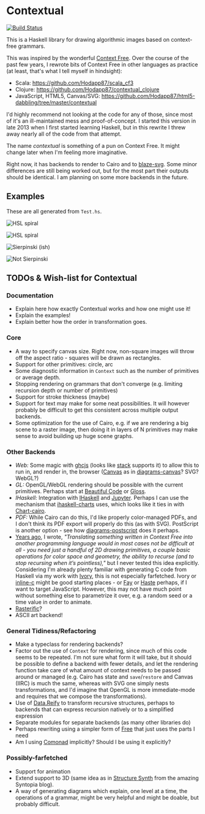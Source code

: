 # Contextual

[![Build Status](https://travis-ci.org/Hodapp87/contextual.svg?branch=master)](https://travis-ci.org/Hodapp87/contextual)

This is a Haskell library for drawing algorithmic images based on
context-free grammars.

This was inspired by the wonderful
[Context Free](http://www.contextfreeart.org/).  Over the course of
the past few years, I rewrote bits of Context Free in other languages
as practice (at least, that's what I tell myself in hindsight):

* Scala: https://github.com/Hodapp87/scala_cf3
* Clojure: https://github.com/Hodapp87/contextual_clojure
* JavaScript, HTML5, Canvas/SVG:
  https://github.com/Hodapp87/html5-dabbling/tree/master/contextual

I'd highly recommend not looking at the code for any of those, since
most of it's an ill-maintained mess and proof-of-concept.  I started
this version in late 2013 when I first started learning Haskell, but
in this rewrite I threw away nearly all of the code from that attempt.

The name *contextual* is something of a pun on Context Free.  It might
change later when I'm feeling more imaginative.

Right now, it has backends to render to Cairo and to
[blaze-svg](https://hackage.haskell.org/package/blaze-svg).  Some
minor differences are still being worked out, but for the most part
their outputs should be identical.  I am planning on some more
backends in the future.

## Examples

These are all generated from `Test.hs`.

![HSL spiral](testHSL.png)

![HSL spiral](testHSL2.png)

![Sierpinski (ish)](sierpinski.png)

![Not Sierpinski](notSierpinski.png)

## TODOs & Wish-list for Contextual

### Documentation

* Explain here how exactly Contextual works and how one might use it!
* Explain the examples!
* Explain better how the order in transformation goes.

### Core

* A way to specify canvas size.  Right now, non-square images will
throw off the aspect ratio - squares will be drawn as rectangles.
* Support for other primitives: circle, arc
* Some diagnostic information in `Context` such as the number of
primitives or average depth.
* Stopping rendering on grammars that don't converge (e.g. limiting
recursion depth or number of primitives)
* Support for stroke thickness (maybe)
* Support for text may make for some neat possibilities.  It will
however probably be difficult to get this consistent across multiple
output backends.
* Some optimization for the use of Cairo, e.g. if we are rendering a
big scene to a raster image, then doing it in layers of N primitives
may make sense to avoid building up huge scene graphs.

### Other Backends

* *Web:* Some magic with [ghcjs](https://github.com/ghcjs/ghcjs)
(looks like [stack](http://docs.haskellstack.org/en/stable/ghcjs/)
supports it) to allow this to run in, and render in, the browser
([Canvas](https://github.com/ghcjs/ghcjs-base/tree/master/JavaScript/Web/Canvas)
as in [diagrams-canvas](https://github.com/diagrams/diagrams-canvas)?
SVG? WebGL?)
* *GL:* OpenGL/WebGL rendering should be possible with the current
primitives.  Perhaps start at
[Beautiful Code](http://www.renci.org/wp-content/pub/tutorials/BeautifulCode.pdf)
or [Gloss](https://hackage.haskell.org/package/gloss).
* *IHaskell:* Integration with [IHaskell](https://github.com/gibiansky/IHaskell)
and [Jupyter](http://jupyter.org/).  Perhaps I can use the mechanism
that
[ihaskell-charts](https://hackage.haskell.org/package/ihaskell-charts)
uses, which looks like it ties in with
[Chart-cairo](https://hackage.haskell.org/package/Chart-cairo).
* *PDF:* While Cairo can do this, I'd like properly color-managed
PDFs, and I don't think its PDF export will properly do this (as with
SVG).  PostScript is another option - see how
[diagrams-postscript](https://github.com/diagrams/diagrams-postscript)
does it perhaps.
* [Years ago](https://hodapple.com/blag/posts/2011-08-29-context-free.html),
I wrote, *"Translating something written in Context Free into another
programming language would in most cases not be difficult at all - you
need just a handful of 2D drawing primitives, a couple basic
operations for color space and geometry, the ability to recurse (and
to stop recursing when it’s pointless),"* but I never tested this idea
explicitly.  Considering I'm already plenty familiar with generating C
code from Haskell via my work with
[Ivory](http://ivorylang.org/ivory-introduction.html), this is not
especially farfetched.  Ivory or
[inline-c](https://hackage.haskell.org/package/inline-c) might be good
starting places - or [Fay](https://github.com/faylang/fay) or
[Haste](http://haste-lang.org/) perhaps, if I want to target
JavaScript.  However, this may not have much point without something
else to parametrize it over, e.g. a random seed or a time value in
order to animate.
* [Rasterific](https://github.com/Twinside/Rasterific)?
* ASCII art backend!

### General Tidiness/Refactoring

* Make a typeclass for rendering backends?
* Factor out the use of `Context` for rendering, since much of this
code seems to be repeated.  I'm not sure what form it will take, but
it should be possible to define a backend with fewer details, and let
the rendering function take care of what amount of context needs to be
passed around or managed (e.g. Cairo has state and `save`/`restore`
and Canvas (IIRC) is much the same, whereas with SVG one simply nests
transformations, and I'd imagine that OpenGL is more immediate-mode
and requires that we compose the transformations).
* Use of [Data.Reify](https://hackage.haskell.org/package/data-reify)
to transform recursive structures, perhaps to backends that can
express recursion natively or to a simplified expression
* Separate modules for separate backends (as many other libraries do)
* Perhaps rewriting using a simpler form of
[Free](https://hackage.haskell.org/package/free/docs/Control-Monad-Free.html)
that just uses the parts I need
* Am I using
[Comonad](https://gelisam.blogspot.co.uk/2013/07/comonads-are-neighbourhoods-not-objects.html)
implicitly?  Should I be using it explicitly?

### Possibly-farfetched

* Support for animation
* Extend support to 3D (same idea as in
[Structure Synth](http://blog.hvidtfeldts.net/index.php/category/structure-synth/)
from the amazing Syntopia blog).
* A way of generating diagrams which explain, one level at a time, the
operations of a grammar, might be very helpful and might be doable,
but probably difficult.
